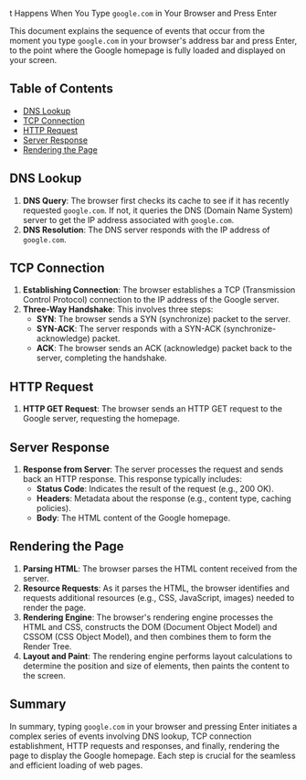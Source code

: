 t Happens When You Type `google.com` in Your Browser and Press Enter

This document explains the sequence of events that occur from the moment you type `google.com` in your browser's address bar and press Enter, to the point where the Google homepage is fully loaded and displayed on your screen.

## Table of Contents

- [DNS Lookup](#dns-lookup)
- [TCP Connection](#tcp-connection)
- [HTTP Request](#http-request)
- [Server Response](#server-response)
- [Rendering the Page](#rendering-the-page)

## DNS Lookup

1. **DNS Query**: The browser first checks its cache to see if it has recently requested `google.com`. If not, it queries the DNS (Domain Name System) server to get the IP address associated with `google.com`.
2. **DNS Resolution**: The DNS server responds with the IP address of `google.com`.

## TCP Connection

1. **Establishing Connection**: The browser establishes a TCP (Transmission Control Protocol) connection to the IP address of the Google server.
2. **Three-Way Handshake**: This involves three steps:
   - **SYN**: The browser sends a SYN (synchronize) packet to the server.
   - **SYN-ACK**: The server responds with a SYN-ACK (synchronize-acknowledge) packet.
   - **ACK**: The browser sends an ACK (acknowledge) packet back to the server, completing the handshake.

## HTTP Request

1. **HTTP GET Request**: The browser sends an HTTP GET request to the Google server, requesting the homepage.

## Server Response

1. **Response from Server**: The server processes the request and sends back an HTTP response. This response typically includes:
   - **Status Code**: Indicates the result of the request (e.g., 200 OK).
   - **Headers**: Metadata about the response (e.g., content type, caching policies).
   - **Body**: The HTML content of the Google homepage.

## Rendering the Page

1. **Parsing HTML**: The browser parses the HTML content received from the server.
2. **Resource Requests**: As it parses the HTML, the browser identifies and requests additional resources (e.g., CSS, JavaScript, images) needed to render the page.
3. **Rendering Engine**: The browser's rendering engine processes the HTML and CSS, constructs the DOM (Document Object Model) and CSSOM (CSS Object Model), and then combines them to form the Render Tree.
4. **Layout and Paint**: The rendering engine performs layout calculations to determine the position and size of elements, then paints the content to the screen.

## Summary

In summary, typing `google.com` in your browser and pressing Enter initiates a complex series of events involving DNS lookup, TCP connection establishment, HTTP requests and responses, and finally, rendering the page to display the Google homepage. Each step is crucial for the seamless and efficient loading of web pages.

